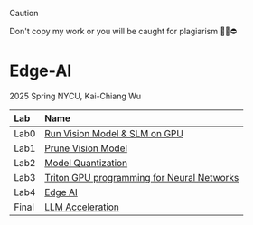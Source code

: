 > [!CAUTION]
> Don't copy my work or you will be caught for plagiarism 🙅‍♂️⛔️
# Edge-AI

2025 Spring NYCU, Kai-Chiang Wu 

| Lab |               Name                  |        
| :---     |                                 :---|
| Lab0     | [Run Vision Model & SLM on GPU](https://hackmd.io/@ccyangus/ByCbNoitJg) | 
| Lab1     | [Prune Vision Model](https://hackmd.io/@ccyangus/S1vhEooKkg) |
| Lab2     | [Model Quantization](https://hackmd.io/@ccyangus/BJE4BsjtJe) |
| Lab3     | [Triton GPU programming for Neural Networks](https://hackmd.io/@ccyangus/ryMerm8Ryl) |
| Lab4     | [Edge AI](https://hackmd.io/Y4Qk2fdMQJSlluTK4e4asA) |
| Final    | [LLM Acceleration](https://hackmd.io/@ccyangus/HJ2kxoygle) |
